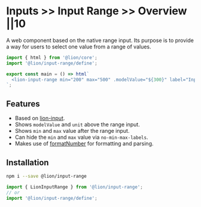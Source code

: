 # Inputs >> Input Range >> Overview ||10

A web component based on the native range input. Its purpose is to provide a way for users to select one value from a range of values.

```js script
import { html } from '@lion/core';
import '@lion/input-range/define';
```

```js preview-story
export const main = () => html`
  <lion-input-range min="200" max="500" .modelValue="${300}" label="Input range"></lion-input-range>
`;
```

## Features

- Based on [lion-input](../input/overview.md).
- Shows `modelValue` and `unit` above the range input.
- Shows `min` and `max` value after the range input.
- Can hide the `min` and `max` value via `no-min-max-labels`.
- Makes use of [formatNumber](../../../docs/systems/localize/numbers.md) for formatting and parsing.

## Installation

```bash
npm i --save @lion/input-range
```

```js
import { LionInputRange } from '@lion/input-range';
// or
import '@lion/input-range/define';
```
